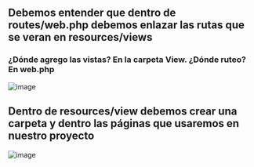 ## Debemos entender que dentro de routes/web.php debemos enlazar las rutas que se veran en resources/views
### ¿Dónde agrego las vistas? En la carpeta View. ¿Dónde ruteo? En web.php
![image](https://user-images.githubusercontent.com/93767832/156919036-f146bf53-6e21-4412-87aa-12ab26a0f7f8.png)

## Dentro de resources/view debemos crear una carpeta y dentro las páginas que usaremos en nuestro proyecto

![image](https://user-images.githubusercontent.com/93767832/156919270-6a9c3f95-e133-49da-b40f-fdc3c07eb189.png)









